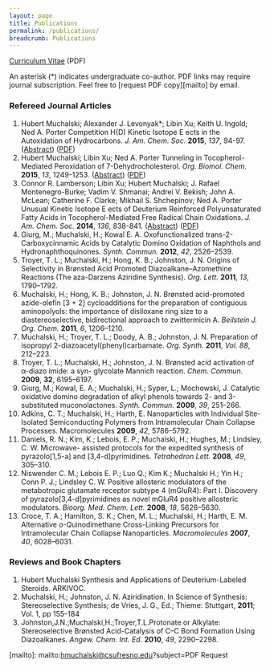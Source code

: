 ```yaml
---
layout: page
title: Publications
permalink: /publications/
breadcrumb: Publications
---
```


[Curriculum Vitae][cv] (PDF)

An asterisk (&#42;) indicates undergraduate co-author. PDF links may require journal subscription. Feel free to [request PDF copy][mailto] by email.

### Refereed Journal Articles

1. Hubert Muchalski; Alexander J. Levonyak&#42;; Libin Xu; Keith U. Ingold; Ned A. Porter Competition H(D) Kinetic Isotope E ects in the Autoxidation of Hydrocarbons. *J. Am. Chem. Soc.* **2015**, *137*, 94-97. ([Abstract][jacs2015]) ([PDF][jacs2015pdf])
2. Hubert Muchalski; Libin Xu; Ned A. Porter Tunneling in Tocopherol-Mediated Peroxidation of 7-Dehydrocholesterol. *Org. Biomol. Chem.* **2015**, *13*, 1249-1253. ([Abstract][obc2015]) ([PDF][jacs2015pdf])
3. Connor R. Lamberson; Libin Xu; Hubert Muchalski; J. Rafael Montenegro-Burke; Vadim V. Shmanai; Andrei V. Bekish; John A. McLean; Catherine F. Clarke; Mikhail S. Shchepinov; Ned A. Porter Unusual Kinetic Isotope E ects of Deuterium Reinforced Polyunsaturated Fatty Acids in Tocopherol-Mediated Free Radical Chain Oxidations. *J. Am. Chem. Soc.* **2014**, *136*, 838-841. ([Abstract][jacs2014]) ([PDF][jacs2014pdf])
4. Giurg, M.; Muchalski, H.; Kowal E. A. Oxofunctionalized trans-2-Carboxycinnamic Acids by Catalytic Domino Oxidation of Naphthols and Hydronaphthoquinones. _Synth. Commun._ **2012**, _42_, 2526–2539.
5. Troyer, T. L.; Muchalski, H.; Hong, K. B.; Johnston, J. N. Origins of Selectivity in Brønsted Acid Promoted Diazoalkane–Azomethine Reactions (The aza-Darzens Aziridine Synthesis). _Org. Lett._ **2011**, _13_, 1790–1792.
6. Muchalski, H.; Hong, K. B.; Johnston, J. N. Brønsted acid-promoted azide-olefin [3 + 2] cycloadditions for the preparation of contiguous aminopolyols: the importance of disiloxane ring size to a diastereoselective, bidirectional approach to zwittermicin A. _Beilstein J. Org. Chem._ **2011**, _6_, 1206–1210.
7. Muchalski, H.; Troyer, T. L.; Doody, A. B.; Johnston, J. N. Preparation of isopropyl 2-diazoacetyl(phenyl)carbamate. _Org. Synth._ **2011**, _Vol. 88_, 212–223.
8. Troyer, T. L.; Muchalski, H.; Johnston, J. N. Brønsted acid activation of α-diazo imide: a syn- glycolate Mannich reaction. _Chem. Commun._ **2009**, **32**, 6195–6197.
9. Giurg, M.; Kowal, E. A.; Muchalski, H.; Syper, L.; Mochowski, J. Catalytic oxidative domino degradation of alkyl phenols towards 2- and 3-substituted muconolactones. _Synth. Commun._ **2009**, _39_, 251–266.
10. Adkins, C. T.; Muchalski, H.; Harth, E. Nanoparticles with Individual Site-Isolated Semiconducting Polymers from Intramolecular Chain Collapse Processes. Macromolecules **2009**, _42_, 5786–5792.
11. Daniels, R. N.; Kim, K.; Lebois, E. P.; Muchalski, H.; Hughes, M.; Lindsley, C. W. Microwave- assisted protocols for the expedited synthesis of pyrazolo[1,5-a] and [3,4-d]pyrimidines. _Tetrahedron Lett._ **2008**, _49_, 305–310.
12. Niswender C. M.; Lebois E. P.; Luo Q.; Kim K.; Muchalski H.; Yin H.; Conn P. J.; Lindsley C. W. Positive allosteric modulators of the metabotropic glutamate receptor subtype 4 (mGluR4): Part I. Discovery of pyrazolo[3,4-d]pyrimidines as novel mGluR4 positive allosteric modulators. _Bioorg. Med. Chem. Lett._ **2008**, _18_, 5626–5630.
13. Croce, T. A.; Hamilton, S. K.; Chen, M. L.; Muchalski, H.; Harth, E. M. Alternative *o*-Quinodimethane Cross-Linking Precursors for Intramolecular Chain Collapse Nanoparticles. _Macromolecules_ **2007**, _40_, 6028–6031.

### Reviews and Book Chapters

1. Hubert Muchalski Synthesis and Applications of Deuterium-Labeled Steroids. ARKIVOC.
2. Muchalski, H.; Johnston, J. N. Aziridination. In Science of Synthesis: Stereoselective Synthesis; de Vries, J. G., Ed.;  Thieme: Stuttgart, **2011**; Vol. 1, pp 155–184
3. Johnston,J.N.;Muchalski,H.;Troyer,T.L.Protonate or Alkylate: Stereoselective Brønsted Acid-Catalysis of C–C Bond Formation Using Diazoalkanes. *Angew. Chem. Int. Ed.*  **2010**, *49*, 2290–2298.


[cv]: /downloads/vitae.pdf
[jacs2015]: http://pubs.acs.org/doi/abs/10.1021/ja511434j
[jacs2015pdf]: http://pubs.acs.org/doi/pdf/10.1021/ja511434j
[obc2015]: http://dx.doi.org/10.1039/C4OB02377C
[obc2015pdf]: http://pubs.rsc.org/en/content/articlepdf/2015/ob/c4ob02377c
[jacs2014]: http://pubs.acs.org/doi/abs/10.1021/ja410569g
[jacs2014pdf]: http://pubs.acs.org/doi/pdf/10.1021/ja410569g
[syncom2012]: http://dx.doi.org/10.1080/00397911.2011.561945
[syncom2012]: http://www.tandfonline.com/doi/pdf/10.1080/00397911.2011.561945
[mailto]: mailto:hmuchalski@csufresno.edu?subject=PDF Request
